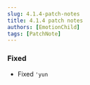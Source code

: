 ```yaml
---
slug: 4.1.4-patch-notes
title: 4.1.4 patch notes
authors: [EmotionChild]
tags: [PatchNote]
---
```


### Fixed

- Fixed `'yun`